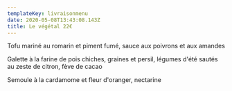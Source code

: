 ```yaml
---
templateKey: livraisonmenu
date: 2020-05-08T13:43:08.143Z
title: Le végétal 22€
---
```

Tofu mariné au romarin et piment fumé, sauce aux poivrons et aux amandes

Galette à la farine de pois chiches, graines et persil, légumes d'été sautés au zeste de citron, fève de cacao

Semoule à la cardamome et fleur d'oranger, nectarine